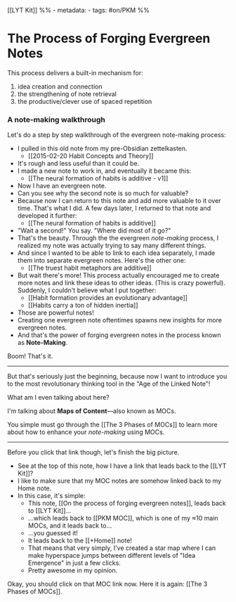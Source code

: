 [[LYT Kit]]
%% - metadata:
	- tags: #on/PKM  %%
# The Process of Forging Evergreen Notes
 This process delivers a built-in mechanism for:
 
 1. idea creation and connection
 2. the strengthening of note retrieval
 3. the productive/clever use of spaced repetition

### A note-making walkthrough
Let's do a step by step walkthrough of the evergreen note-making process:

- I pulled in this old note from my pre-Obsidian zettelkasten. 
	- [[2015-02-20 Habit Concepts and Theory]]
- It's rough and less useful than it could be.
- I made a new note to work in, and eventually it became this:
	- [[The neural formation of habits is additive - v1]]
- Now I have an evergreen note.
- Can you see why the second note is so much for valuable?
- Because now I can return to this note and add more valuable to it over time. That's what I did. A few days later, I returned to that note and developed it further:
	- [[The neural formation of habits is additive]]
- "Wait a second!" You say. "Where did most of it go?"
- That's the beauty. Through the the evergreen *note-making* process, I realized my note was actually trying to say many different things. 
- And since I wanted to be able to link to each idea separately, I made them into separate evergreen notes. Here's the other one:
	- [[The truest habit metaphors are additive]]
- But wait there's more! This process actually encouraged me to create more notes and link these ideas to other ideas. (This is crazy powerful). Suddenly, I couldn't believe what I put together:
	- [[Habit formation provides an evolutionary advantage]]
	- [[Habits carry a ton of hidden inertia]]
- Those are powerful notes!
- Creating one evergreen note oftentimes spawns new insights for more evergreen notes.
- And that's the power of forging evergreen notes in the process known as **Note-Making**.

Boom! That's it. 

---
But that's seriously just the beginning, because now I want to introduce you to the most revolutionary thinking tool in the "Age of the Linked Note"!

What am I even talking about here?  

I'm talking about **Maps of Content**—also known as MOCs.

You simple must go through the [[The 3 Phases of MOCs]] to learn more about how to enhance your *note-making* using MOCs.

---
Before you click that link though, let's finish the big picture. 

- See at the top of this note, how I have a link that leads back to the [[LYT Kit]]? 
- I like to make sure that my MOC notes are somehow linked back to my Home note.
- In this case, it's simple:
	- This note, [[On the process of forging evergreen notes]], leads back to [[LYT Kit]]...
	- ...which leads back to [[PKM MOC]], which is one of my ≈10 main MOCs, and it leads back to...
	- ...you guessed it!
	- It leads back to the [[+Home]] note!
	- That means that very simply, I've created a star map where I can make hyperspace jumps between different levels of "Idea Emergence" in just a few clicks.
	- Pretty awesome in my opinion.

Okay, you should click on that MOC link now. Here it is again: [[The 3 Phases of MOCs]].

